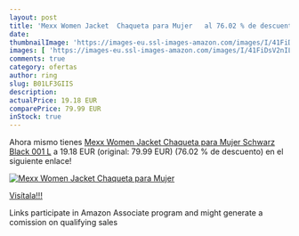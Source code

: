 ```yaml
---
layout: post
title: 'Mexx Women Jacket  Chaqueta para Mujer   al 76.02 % de descuento'
date: 
thumbnailImage: 'https://images-eu.ssl-images-amazon.com/images/I/41FiDsV2nIL._SL200_.jpg'
images: [ 'https://images-eu.ssl-images-amazon.com/images/I/41FiDsV2nIL._SL200_.jpg' ]
comments: true
category: ofertas
author: ring
slug: B01LF3GIIS
description:
actualPrice: 19.18 EUR
comparePrice: 79.99 EUR
inStock: true
---
```


Ahora mismo tienes [Mexx Women Jacket  Chaqueta para Mujer  Schwarz  Black 001  L](https://www.amazon.es/dp/B01LF3GIIS/?tag=tolees-21) a 19.18 EUR (original: 79.99 EUR) (76.02 %  de descuento) en el siguiente enlace!

[![Mexx Women Jacket  Chaqueta para Mujer  ](https://images-eu.ssl-images-amazon.com/images/I/41FiDsV2nIL._SL200_.jpg)](https://www.amazon.es/dp/B01LF3GIIS/?tag=tolees-21)

[Visítala!!!](https://www.amazon.es/dp/B01LF3GIIS/?tag=tolees-21)

Links participate in Amazon Associate program and might generate a comission on qualifying sales
